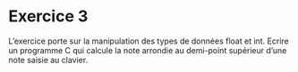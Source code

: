 # Exercice 3

L’exercice porte sur la manipulation des types de données float et int. Ecrire un programme C qui calcule la note arrondie au demi-point supérieur d’une note saisie au clavier.